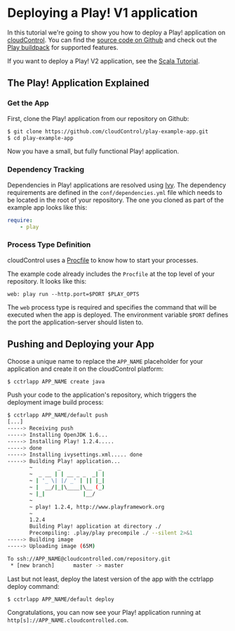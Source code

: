 # Deploying a Play! V1 application

In this tutorial we're going to show you how to deploy a Play! application on [cloudControl]. You can find the [source code on Github](https://github.com/cloudControl/devcenter-play) and check out the [Play buildpack] for supported features.

If you want to deploy a Play! V2 application, see the [Scala Tutorial]. 

## The Play! Application Explained
### Get the App
First, clone the Play! application from our repository on Github:

~~~bash
$ git clone https://github.com/cloudControl/play-example-app.git
$ cd play-example-app
~~~

Now you have a small, but fully functional Play! application.

### Dependency Tracking
Dependencies in Play! applications are resolved using [Ivy]. The dependency requirements are defined in the `conf/dependencies.yml` file which needs to be located in the root of your repository. The one you cloned as part of the example app looks like this:

~~~yaml
require:
    - play
~~~

### Process Type Definition
cloudControl uses a [Procfile] to know how to start your processes.

The example code already includes the `Procfile` at the top level of your repository. It looks like this:

~~~
web: play run --http.port=$PORT $PLAY_OPTS
~~~

The `web` process type is required and specifies the command that will be executed when the app is deployed. The environment variable `$PORT` defines the port the application-server should listen to.

## Pushing and Deploying your App
Choose a unique name to replace the `APP_NAME` placeholder for your application and create it on the cloudControl platform: 

~~~bash
$ cctrlapp APP_NAME create java
~~~

Push your code to the application's repository, which triggers the deployment image build process:

~~~bash
$ cctrlapp APP_NAME/default push
[...]
-----> Receiving push
-----> Installing OpenJDK 1.6...
-----> Installing Play! 1.2.4.....
-----> done
-----> Installing ivysettings.xml..... done
-----> Building Play! application...
       ~        _            _
       ~  _ __ | | __ _ _  _| |
       ~ | '_ \| |/ _' | || |_|
       ~ |  __/|_|\____|\__ (_)
       ~ |_|            |__/
       ~
       ~ play! 1.2.4, http://www.playframework.org
       ~
       1.2.4
       Building Play! application at directory ./
       Precompiling: .play/play precompile ./ --silent 2>&1
-----> Building image
-----> Uploading image (65M)

To ssh://APP_NAME@cloudcontrolled.com/repository.git
 * [new branch]      master -> master
~~~

Last but not least, deploy the latest version of the app with the cctrlapp deploy command:

~~~bash
$ cctrlapp APP_NAME/default deploy
~~~

Congratulations, you can now see your Play! application running at `http[s]://APP_NAME.cloudcontrolled.com`.

[cloudControl]: https://www.cloudcontrol.com/
[Play buildpack]: https://github.com/cloudControl/buildpack-play
[Scala tutorial]: Scala
[cloudControl-command-line-client]: https://www.cloudcontrol.com/dev-center/Platform%20Documentation#command-line-client-web-console-and-api
[Git client]: http://git-scm.com/
[Procfile]: https://www.cloudcontrol.com/dev-center/Platform%20Documentation#buildpacks-and-the-procfile
[Ivy]: http://ant.apache.org/ivy/